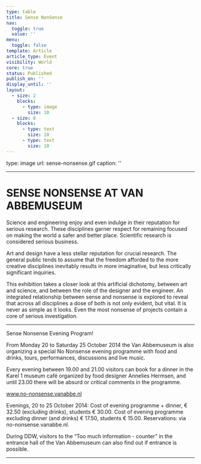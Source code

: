 ```yaml
---
type: table
title: Sense NonSense
nav:
  toggle: true
  value: ''
menu:
  toggle: false
template: Article
article_type: Event
visibility: World
core: true
status: Published
publish_on: ''
display_until: ''
layout:
  - size: 2
    blocks:
      - type: image
        size: 10
  - size: 6
    blocks:
      - type: text
        size: 10
      - type: text
        size: 10
---
```


type: image
url: sense-nonsense.gif
caption: ''

---

# SENSE NONSENSE AT VAN ABBEMUSEUM

Science and engineering enjoy and even indulge in their reputation for serious research. These disciplines garner respect for remaining focused on making the world a safer and better place. Scientific research is considered serious business.

Art and design have a less stellar reputation for crucial research. The general public tends to assume that the freedom afforded to the more creative disciplines inevitably results in more imaginative, but less critically significant inquiries.

This exhibition takes a closer look at this artificial dichotomy, between art and science, and between the role of the designer and the engineer. An integrated relationship between sense and nonsense is explored to reveal that across all disciplines a dose of both is not only evident, but vital. 
It is never as simple as it looks. Even the most nonsense of projects contain a core of serious investigation.

---

Sense Nonsense Evening Program!

From Monday 20 to Saturday 25 October 2014 the Van Abbemuseum is also organizing a special No Nonsense evening programme with food and drinks, tours, performances, discussions and live music.

Every evening between 19.00 and 21.00 visitors can book for a dinner in the Karel 1 museum café organized by food designer Annelies Hermsen, and until 23.00 there will be absurd or critical comments in the programme.

www.no-nonsense.vanabbe.nl

Evenings, 20 to 25 October 2014:
Cost of evening programme + dinner, € 32.50 (excluding drinks), students € 30.00.
Cost of evening programme excluding dinner (and drinks) € 17.50, students € 15.00.
Reservations: via no-nonsense.vanabbe.nl.

During DDW, visitors to the “Too much information - counter” in the entrance hall of the Van Abbemuseum can also find out if entrance is possible.

---
